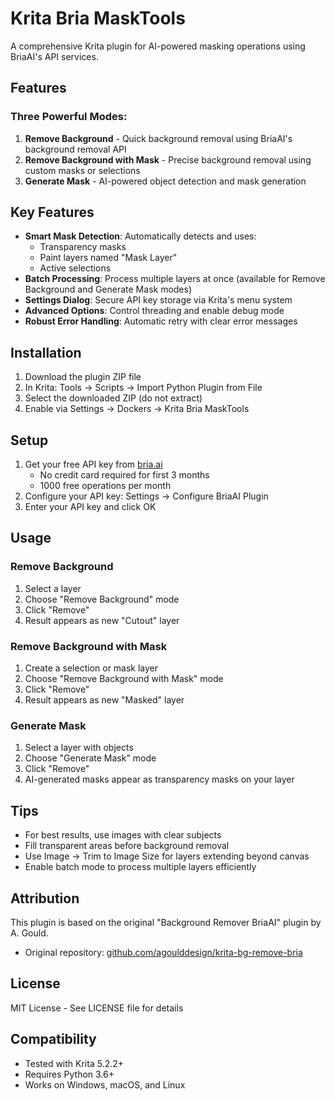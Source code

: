 # Krita Bria MaskTools

A comprehensive Krita plugin for AI-powered masking operations using BriaAI's API services.

## Features

### Three Powerful Modes:

1. **Remove Background** - Quick background removal using BriaAI's background removal API
2. **Remove Background with Mask** - Precise background removal using custom masks or selections
3. **Generate Mask** - AI-powered object detection and mask generation

## Key Features

- **Smart Mask Detection**: Automatically detects and uses:
  - Transparency masks
  - Paint layers named "Mask Layer"
  - Active selections
- **Batch Processing**: Process multiple layers at once (available for Remove Background and Generate Mask modes)
- **Settings Dialog**: Secure API key storage via Krita's menu system
- **Advanced Options**: Control threading and enable debug mode
- **Robust Error Handling**: Automatic retry with clear error messages

## Installation

1. Download the plugin ZIP file
2. In Krita: Tools → Scripts → Import Python Plugin from File
3. Select the downloaded ZIP (do not extract)
4. Enable via Settings → Dockers → Krita Bria MaskTools

## Setup

1. Get your free API key from [bria.ai](https://bria.ai)
   - No credit card required for first 3 months
   - 1000 free operations per month
2. Configure your API key: Settings → Configure BriaAI Plugin
3. Enter your API key and click OK

## Usage

### Remove Background
1. Select a layer
2. Choose "Remove Background" mode
3. Click "Remove"
4. Result appears as new "Cutout" layer

### Remove Background with Mask
1. Create a selection or mask layer
2. Choose "Remove Background with Mask" mode
3. Click "Remove"
4. Result appears as new "Masked" layer

### Generate Mask
1. Select a layer with objects
2. Choose "Generate Mask" mode
3. Click "Remove"
4. AI-generated masks appear as transparency masks on your layer

## Tips

- For best results, use images with clear subjects
- Fill transparent areas before background removal
- Use Image → Trim to Image Size for layers extending beyond canvas
- Enable batch mode to process multiple layers efficiently

## Attribution

This plugin is based on the original "Background Remover BriaAI" plugin by A. Gould.
- Original repository: [github.com/agoulddesign/krita-bg-remove-bria](https://github.com/agoulddesign/krita-bg-remove-bria)

## License

MIT License - See LICENSE file for details

## Compatibility

- Tested with Krita 5.2.2+
- Requires Python 3.6+
- Works on Windows, macOS, and Linux